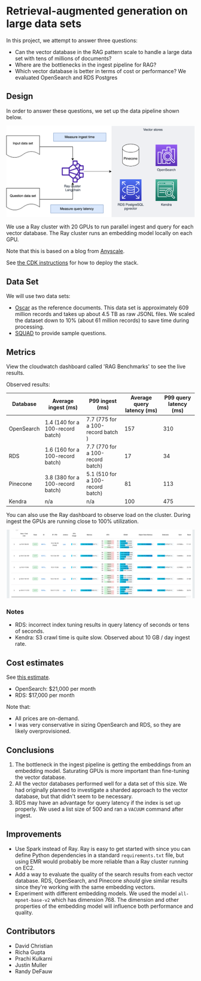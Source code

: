 # Retrieval-augmented generation on large data sets

In this project, we attempt to answer three questions:

* Can the vector database in the RAG pattern scale to handle a large data set with tens of millions of documents?
* Where are the bottlenecks in the ingest pipeline for RAG?
* Which vector database is better in terms of cost or performance? We evaluated OpenSearch and RDS Postgres
## Design

In order to answer these questions, we set up the data pipeline shown below.

![Architecture](diagrams/rag-steroids.png)

We use a Ray cluster with 20 GPUs to run parallel ingest and query for each vector database. The Ray cluster runs an embedding model locally on each GPU.

Note that this is based on a blog from [Anyscale](https://www.anyscale.com/blog/turbocharge-langchain-now-guide-to-20x-faster-embedding).

See [the CDK instructions](cdk/README.md) for how to deploy the stack.

## Data Set

We will use two data sets:

* [Oscar](https://huggingface.co/datasets/oscar-corpus/OSCAR-2301) as the reference documents. This data set is approximately 609 million records and takes up about 4.5 TB as raw JSONL files. We scaled the dataset down to 10% (about 61 million records) to save time during processing.
* [SQUAD](https://rajpurkar.github.io/SQuAD-explorer/) to provide sample questions.

## Metrics

View the cloudwatch dashboard called 'RAG Benchmarks' to see the live results.

Observed results:

| Database | Average ingest (ms) | P99 ingest (ms) | Average query latency (ms) | P99 query latency (ms) |
| -- | -- | -- | -- | -- |
| OpenSearch | 1.4 (140 for a 100-record batch) | 7.7 (775 for a 100-record batch ) | 157 | 310 |
| RDS | 1.6 (160 for a 100-record batch) | 7.7 (770 for a 100-record batch) | 17 | 34 |
| Pinecone | 3.8 (380 for a 100-record batch) | 5.1 (510 for a 100-record batch) | 81 | 113 |
| Kendra | n/a | n/a | 100 | 475 |

You can also use the Ray dashboard to observe load on the cluster. During ingest the GPUs are running close to 100% utilization.

![Ray dashboard](diagrams/gpu-metrics.png)

### Notes

* RDS: incorrect index tuning results in query latency of seconds or tens of seconds.
* Kendra: S3 crawl time is quite slow. Observed about 10 GB / day ingest rate.

## Cost estimates

See [this estimate](https://calculator.aws/#/estimate?id=50decccecabdc131b93717d3b5e7849aa2f59e57). 

* OpenSearch: $21,000 per month
* RDS: $17,000 per month

Note that:

* All prices are on-demand. 
* I was very conservative in sizing OpenSearch and RDS, so they are likely overprovisioned.


## Conclusions

1. The bottleneck in the ingest pipeline is getting the embeddings from an embedding model. Saturating GPUs is more important than fine-tuning the vector database.
2. All the vector databases performed well for a data set of this size. We had originally planned to investigate a sharded approach to the vector database, but that didn't seem to be necessary.
3. RDS may have an advantage for query latency if the index is set up properly. We used a list size of 500 and ran a `VACUUM` command after ingest.


## Improvements

* Use Spark instead of Ray. Ray is easy to get started with since you can define Python dependencies in a standard `requirements.txt` file, but using EMR would probably be more reliable than a Ray cluster running on EC2.
* Add a way to evaluate the quality of the search results from each vector database. RDS, OpenSearch, and Pinecone _should_ give similar results since they're working with the same embedding vectors. 
* Experiment with different embedding models. We used the model `all-mpnet-base-v2` which has dimension 768. The dimension and other properties of the embedding model will influence both performance and quality.

## Contributors

* David Christian
* Richa Gupta
* Prachi Kulkarni
* Justin Muller
* Randy DeFauw